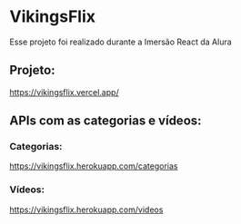 # VikingsFlix

Esse projeto foi realizado durante a Imersão React da Alura

## Projeto:
https://vikingsflix.vercel.app/


## APIs com as categorias e vídeos:

### Categorias:
https://vikingsflix.herokuapp.com/categorias

### Vídeos:
https://vikingsflix.herokuapp.com/videos

